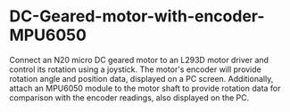 # DC-Geared-motor-with-encoder-MPU6050
Connect an N20 micro DC geared motor to an L293D motor driver and control its rotation using a joystick. The motor's encoder will provide rotation angle and position data, displayed on a PC screen. Additionally, attach an MPU6050 module to the motor shaft to provide rotation data for comparison with the encoder readings, also displayed on the PC.

